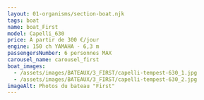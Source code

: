 ```yaml
---
layout: 01-organisms/section-boat.njk
tags: boat
name: boat_First
model: Capelli_630
price: À partir de 300 €/jour
engine: 150 ch YAMAHA - 6,3 m
passengersNumber: 6 personnes MAX
carousel_name: carousel_first
boat_images:
  - /assets/images/BATEAUX/3_FIRST/capelli-tempest-630_1.jpg
  - /assets/images/BATEAUX/3_FIRST/capelli-tempest-630_2.jpg
imageAlt: Photos du bateau "First"
---
```

